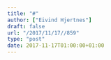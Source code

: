 ```yaml
---
title: "#"
author: ["Eivind Hjertnes"]
draft: false
url: "/2017/11/17//859"
type: "post"
date: 2017-11-17T01:00:00+01:00
---
```

